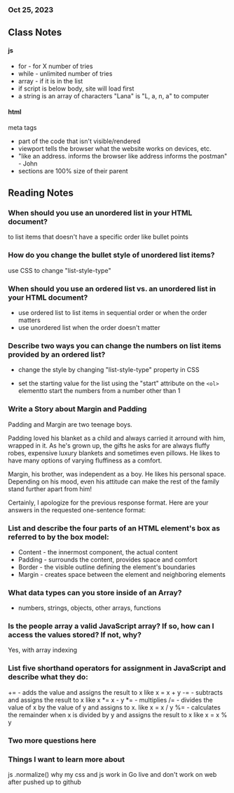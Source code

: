 
### Oct 25, 2023



## Class Notes

#### js
- for - for X number of tries
- while - unlimited number of tries
- array - if it is in the list
- if script is below body, site will load first
- a string is an array of characters "Lana" is "L, a, n, a" to computer

#### html
meta tags
- part of the code that isn't visible/rendered
- viewport tells the browser what the website works on devices, etc.
- "like an address. informs the browser like address informs the postman" - John
- sections are 100% size of their parent




## Reading Notes

### When should you use an unordered list in your HTML document?
to list items that doesn't have a specific order like bullet points

### How do you change the bullet style of unordered list items?
use CSS to change "list-style-type"

### When should you use an ordered list vs. an unordered list in your HTML document?
- use ordered list to list items in sequential order or when the order matters
- use unordered list when the order doesn't matter

### Describe two ways you can change the numbers on list items provided by an ordered list?

- change the style by changing "list-style-type" property in CSS

- set the starting value for the list using the "start" attribute on the `<ol>` elementto start the numbers from a number other than 1

### Write a Story about Margin and Padding

Padding and Margin are two teenage boys.

Padding loved his blanket as a child and always carried it arround with him, wrapped in it. As he's grown up, the gifts he asks for are always fluffy robes, expensive luxury blankets and sometimes even pillows. He likes to have many options of varying fluffiness as a comfort.

Margin, his brother, was independent as a boy. He likes his personal space. Depending on his mood, even his attitude can make the rest of the family stand further apart from him!

Certainly, I apologize for the previous response format. Here are your answers in the requested one-sentence format:

### List and describe the four parts of an HTML element's box as referred to by the box model:

- Content - the innermost component, the actual content
- Padding - surrounds the content, provides space and comfort
- Border - the visible outline defining the element's boundaries
- Margin - creates space between the element and neighboring elements

### What data types can you store inside of an Array?
- numbers, strings, objects, other arrays, functions

### Is the people array a valid JavaScript array? If so, how can I access the values stored? If not, why?

Yes, with array indexing

### List five shorthand operators for assignment in JavaScript and describe what they do:

+= - adds the value and assigns the result to x like x = x + y
-= - subtracts and assigns the result to x like x *= x - y
*= - multiplies
/= - divides the value of x by the value of y and assigns to x. like  x = x / y
%= - calculates the remainder when x is divided by y and assigns the result to x like x = x % y

### Two more questions here

### Things I want to learn more about
js
.normalize()
why my css and js work in Go live and don't work on web after pushed up to github
